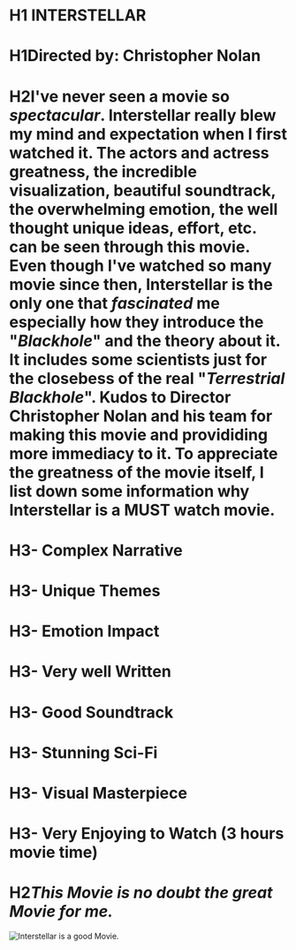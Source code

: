 # H1 **INTERSTELLAR**

# H1**Directed by:** Christopher Nolan

# H2I've never seen a movie so *spectacular*. Interstellar really blew my mind and expectation when I first watched it. The actors and actress greatness, the incredible visualization, beautiful soundtrack, the overwhelming emotion, the well thought unique ideas, effort, etc. can be seen through this movie. Even though I've watched so many movie since then, Interstellar is the only one that *fascinated* me especially how they introduce the "***Blackhole***" and the theory about it. It includes some scientists just for the closebess of the real "***Terrestrial Blackhole***". Kudos to Director Christopher Nolan and his team for making this movie and provididing more immediacy to it. To appreciate the greatness of the movie itself, I list down some information why Interstellar is a **MUST** watch movie.

# H3- Complex Narrative
# H3- Unique Themes
# H3- Emotion Impact
# H3- Very well Written
# H3- Good Soundtrack
# H3- Stunning Sci-Fi 
# H3- Visual Masterpiece
# H3- Very Enjoying to Watch (3 hours movie time)

# H2***This Movie is no doubt the great Movie for me.***

![Interstellar is a good Movie.](https://github.com/JpDaGreat/app-dev/assets/135121370/fb4c4685-47c1-4b2f-966a-62aa7bdd0982.jpg)


